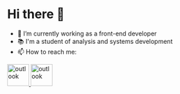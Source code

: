 # <h1>Hi there 👋</h1>

- 🔭 I’m currently working as a front-end developer
- 📚 I'm a student of analysis and systems development
- 📫 How to reach me: 

<a target="_blank" href="mailto:fernando.martens@outlook.com">
  <img alt="outlook" width="50px" src="https://img.icons8.com/fluent/48/000000/microsoft-outlook-2019.png"/>
</a>

<a target="_blank" href="https://mywhats.net/fernandowmartens">
  <img alt="outlook" width="50px" src="https://img.icons8.com/fluent/48/000000/whatsapp.png"/>
</a>









<!--
**fernandowmartens/fernandowmartens** is a ✨ _special_ ✨ repository because its `README.md` (this file) appears on your GitHub profile.

Here are some ideas to get you started:

- 🔭 I’m currently working on ...
- 🌱 I’m currently learning ...
- 👯 I’m looking to collaborate on ...
- 🤔 I’m looking for help with ...
- 💬 Ask me about ...
- 📫 How to reach me: ...
- 😄 Pronouns: ...
- ⚡ Fun fact: ...
-->


